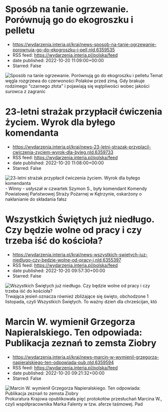 # Sposób na tanie ogrzewanie. Porównują go do ekogroszku i pelletu
 - https://wydarzenia.interia.pl/kraj/news-sposob-na-tanie-ogrzewanie-porownuja-go-do-ekogroszku-i-pell,nId,6359535
 - RSS feed: https://wydarzenia.interia.pl/polska/feed
 - date published: 2022-10-20 11:09:00+00:00
 - Starred: False

<p><a href="https://wydarzenia.interia.pl/kraj/news-sposob-na-tanie-ogrzewanie-porownuja-go-do-ekogroszku-i-pell,nId,6359535"><img align="left" alt="Sposób na tanie ogrzewanie. Porównują go do ekogroszku i pelletu" src="https://i.iplsc.com/sposob-na-tanie-ogrzewanie-porownuja-go-do-ekogroszku-i-pell/000G883GA03G333A-C321.jpg" /></a>Temat węgla rozgrzewa do czerwoności Polaków przed zimą. Gdy brakuje rodzimego &quot;czarnego złota&quot; i pojawiają się wątpliwości wobec jakości surowca z zagranic

# 23-letni strażak przypłacił ćwiczenia życiem. Wyrok dla byłego komendanta
 - https://wydarzenia.interia.pl/kraj/news-23-letni-strazak-przyplacil-cwiczenia-zyciem-wyrok-dla-byleg,nId,6359733
 - RSS feed: https://wydarzenia.interia.pl/polska/feed
 - date published: 2022-10-20 11:08:00+00:00
 - Starred: False

<p><a href="https://wydarzenia.interia.pl/kraj/news-23-letni-strazak-przyplacil-cwiczenia-zyciem-wyrok-dla-byleg,nId,6359733"><img align="left" alt="23-letni strażak przypłacił ćwiczenia życiem. Wyrok dla byłego komendanta" src="https://i.iplsc.com/23-letni-strazak-przyplacil-cwiczenia-zyciem-wyrok-dla-byleg/000G87O57OS0L1CL-C321.jpg" /></a>- Winny - usłyszał w czwartek Szymon S., były komendant Komendy Powiatowej Państwowej Straży Pożarnej w Kętrzynie, oskarżony o nakłanianie do składania fałsz

# Wszystkich Świętych już niedługo. Czy będzie wolne od pracy i czy trzeba iść do kościoła?
 - https://wydarzenia.interia.pl/kraj/news-wszystkich-swietych-juz-niedlugo-czy-bedzie-wolne-od-pracy-i,nId,6355397
 - RSS feed: https://wydarzenia.interia.pl/polska/feed
 - date published: 2022-10-20 09:57:30+00:00
 - Starred: False

<p><a href="https://wydarzenia.interia.pl/kraj/news-wszystkich-swietych-juz-niedlugo-czy-bedzie-wolne-od-pracy-i,nId,6355397"><img align="left" alt="Wszystkich Świętych już niedługo. Czy będzie wolne od pracy i czy trzeba iść do kościoła?" src="https://i.iplsc.com/wszystkich-swietych-juz-niedlugo-czy-bedzie-wolne-od-pracy-i/000G7U85MR0M9C0Y-C321.jpg" /></a>Trwająca jesień oznacza również zbliżające się święto, obchodzone 1 listopada, czyli Wszystkich Świętych. To ważny dzień dla chrześcijan, któ

# Marcin W. wymienił Grzegorza Napieralskiego. Ten odpowiada: Publikacja zeznań to zemsta Ziobry
 - https://wydarzenia.interia.pl/kraj/news-marcin-w-wymienil-grzegorza-napieralskiego-ten-odpowiada-pub,nId,6359594
 - RSS feed: https://wydarzenia.interia.pl/polska/feed
 - date published: 2022-10-20 09:21:32+00:00
 - Starred: False

<p><a href="https://wydarzenia.interia.pl/kraj/news-marcin-w-wymienil-grzegorza-napieralskiego-ten-odpowiada-pub,nId,6359594"><img align="left" alt="Marcin W. wymienił Grzegorza Napieralskiego. Ten odpowiada: Publikacja zeznań to zemsta Ziobry" src="https://i.iplsc.com/marcin-w-wymienil-grzegorza-napieralskiego-ten-odpowiada-pub/000G87DH8Y5SLLAL-C321.jpg" /></a>Prokuratura Krajowa opublikowała pięć protokołów przesłuchań Marcina W., czyli współpracownika Marka Falenty w tzw. aferze taśmowej. Pad
